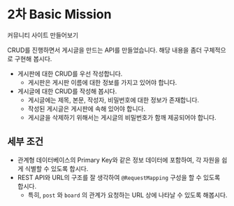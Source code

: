 # 2차 Basic Mission

커뮤니티 사이트 만들어보기

CRUD를 진행하면서 게시글을 만드는 API를 만들었습니다. 해당 내용을 좀더 구체적으로 구현해 봅시다.

- 게시판에 대한 CRUD를 우선 작성합니다.
  - 게시판은 게시판 이름에 대한 정보를 가지고 있어야 합니다.
- 게시글에 대한 CRUD를 작성해 봅시다.
  - 게시글에는 제목, 본문, 작성자, 비밀번호에 대한 정보가 존재합니다.
  - 작성된 게시글은 게시판에 속해 있어야 합니다.
  - 게시글을 삭제하기 위해서는 게시글의 비밀번호가 함깨 제공되어야 합니다.

## 세부 조건

- 관계형 데이터베이스의 Primary Key와 같은 정보 데이터에 포함하여, 각 자원을 쉽게 식별할 수 있도록 합시다.
- REST API와 URL의 구조를 잘 생각하여 `@RequestMapping` 구성을 할 수 있도록 합시다. 
  - 특히, `post` 와 `board` 의 관계가 요청하는 URL 상에 나타날 수 있도록 해봅시다.
